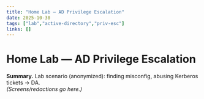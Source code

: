 ```yaml
---
title: "Home Lab — AD Privilege Escalation"
date: 2025-10-30
tags: ["lab","active-directory","priv-esc"]
links: []
---
```


# Home Lab — AD Privilege Escalation

**Summary.** Lab scenario (anonymized): finding misconfig, abusing Kerberos tickets → DA.  
*(Screens/redactions go here.)*
